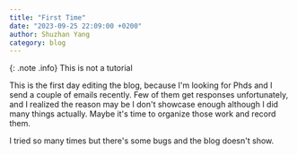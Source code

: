 ```yaml
---
title: "First Time"
date: "2023-09-25 22:09:00 +0200"
author: Shuzhan Yang
category: blog 
---
```


{: .note .info} This is not a tutorial

This is the first day editing the blog, because I'm looking for Phds and I send a couple of emails recently. Few of them get responses unfortunately, and I realized the reason may be I don't showcase enough although I did many things actually. Maybe it's time to organize those work and record them.

I tried so many times but there's some bugs and the blog doesn't show.
